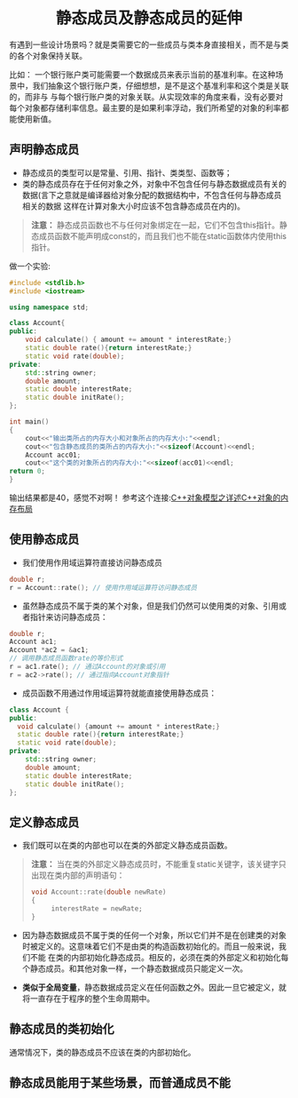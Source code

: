 <h1 align="center">静态成员及静态成员的延伸</h1>

有遇到一些设计场景吗？就是类需要它的一些成员与类本身直接相关，而不是与类的各个对象保持关联。

比如：
一个银行账户类可能需要一个数据成员来表示当前的基准利率。在这种场景中，我们抽象这个银行账户类，仔细想想，是不是这个基准利率和这个类是关联的，而非与
与每个银行账户类的对象关联。从实现效率的角度来看，没有必要对每个对象都存储利率信息。最主要的是如果利率浮动，我们所希望的对象的利率都能使用新值。
## 声明静态成员
- 静态成员的类型可以是常量、引用、指针、类类型、函数等；
- 类的静态成员存在于任何对象之外，对象中不包含任何与静态数据成员有关的数据(言下之意就是编译器给对象分配的数据结构中，不包含任何与静态成员相关的数据
这样在计算对象大小时应该不包含静态成员在内的)。

>**注意：**
>静态成员函数也不与任何对象绑定在一起，它们不包含this指针。静态成员函数不能声明成const的，而且我们也不能在static函数体内使用this指针。


做一个实验:
```C++
#include <stdlib.h>
#include <iostream>

using namespace std;

class Account{
public:
    void calculate() { amount += amount * interestRate;}
    static double rate(){return interestRate;}
    static void rate(double);
private:
    std::string owner;
    double amount;
    static double interestRate;
    static double initRate();
};

int main()
{
    cout<<"输出类所占的内存大小和对象所占的内存大小:"<<endl;
    cout<<"包含静态成员的类所占的内存大小:"<<sizeof(Account)<<endl;
    Account acc01;
    cout<<"这个类的对象所占的内存大小:"<<sizeof(acc01)<<endl;
return 0;
}
```

输出结果都是40，感觉不对啊！
参考这个连接:[C++对象模型之详述C++对象的内存布局](https://blog.csdn.net/ljianhui/article/details/46408645)

## 使用静态成员
- 我们使用作用域运算符直接访问静态成员
```C++
double r;
r = Account::rate(); // 使用作用域运算符访问静态成员
```
- 虽然静态成员不属于类的某个对象，但是我们仍然可以使用类的对象、引用或者指针来访问静态成员：
```C++
double r;
Account ac1;
Account *ac2 = &ac1;
// 调用静态成员函数rate的等价形式
r = ac1.rate(); // 通过Account的对象或引用
r = ac2->rate(); // 通过指向Account对象指针
```

- 成员函数不用通过作用域运算符就能直接使用静态成员：
```C++
class Account {
public:
  void calculate() {amount += amount * interestRate;}
  static double rate(){return interestRate;}
  static void rate(double);
private:
    std::string owner;
    double amount;
    static double interestRate;
    static double initRate();
};
```

## 定义静态成员
- 我们既可以在类的内部也可以在类的外部定义静态成员函数。
>**注意：**
>当在类的外部定义静态成员时，不能重复static关键字，该关键字只出现在类内部的声明语句：
>```C++
> void Account::rate(double newRate)
> {
>      interestRate = newRate;
> }
>```

- 因为静态数据成员不属于类的任何一个对象，所以它们并不是在创建类的对象时被定义的。这意味着它们不是由类的构造函数初始化的。而且一般来说，我们不能
在类的内部初始化静态成员。相反的，必须在类的外部定义和初始化每个静态成员。和其他对象一样，一个静态数据成员只能定义一次。

- **类似于全局变量**，静态数据成员定义在任何函数之外。因此一旦它被定义，就将一直存在于程序的整个生命周期中。

## 静态成员的类初始化
通常情况下，类的静态成员不应该在类的内部初始化。
## 静态成员能用于某些场景，而普通成员不能


